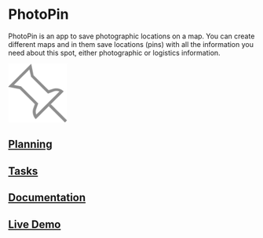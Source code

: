 # PhotoPin

PhotoPin is an app to save photographic locations on a map. You can create different maps and in them save locations (pins) with all the information you need about this spot, either photographic or logistics information.


<img src="photopin-doc/images/photopin-logo/iconfinder_v2.png" alt="logo" width="120px" />


## [Planning](https://docs.google.com/spreadsheets/d/1FhPfRvsASocZMx397xKO8jK24CFqp_BnGvC5RqeB8ME/edit#gid=0)

## [Tasks]()

## [Documentation](photopin-doc/README.md)

## [Live Demo](http://photopin)

